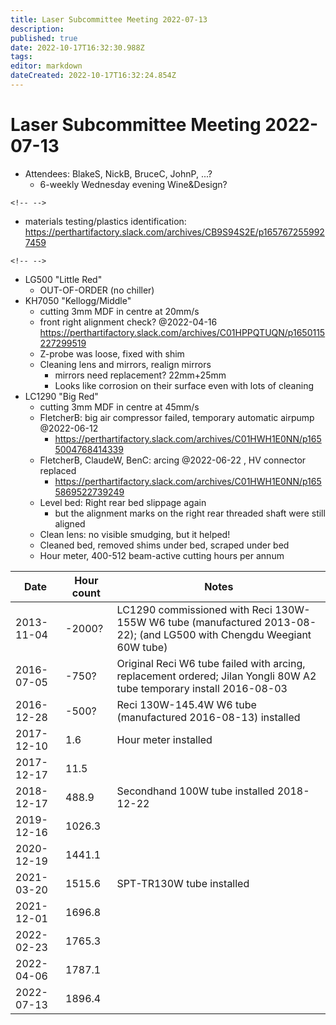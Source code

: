 ```yaml
---
title: Laser Subcommittee Meeting 2022-07-13
description: 
published: true
date: 2022-10-17T16:32:30.988Z
tags: 
editor: markdown
dateCreated: 2022-10-17T16:32:24.854Z
---
```


# Laser Subcommittee Meeting 2022-07-13

-   Attendees: BlakeS, NickB, BruceC, JohnP, ...?
    -   6-weekly Wednesday evening Wine&Design?

```{=html}
<!-- -->
```
-   materials testing/plastics identification: <https://perthartifactory.slack.com/archives/CB9S94S2E/p1657672559927459>

```{=html}
<!-- -->
```
-   LG500 "Little Red"
    -   OUT-OF-ORDER (no chiller)
-   KH7050 "Kellogg/Middle"
    -   cutting 3mm MDF in centre at 20mm/s
    -   front right alignment check? @2022-04-16 <https://perthartifactory.slack.com/archives/C01HPPQTUQN/p1650115227299519>
    -   Z-probe was loose, fixed with shim
    -   Cleaning lens and mirrors, realign mirrors
        -   mirrors need replacement? 22mm+25mm
        -   Looks like corrosion on their surface even with lots of cleaning
-   LC1290 "Big Red"
    -   cutting 3mm MDF in centre at 45mm/s
    -   FletcherB: big air compressor failed, temporary automatic airpump @2022-06-12
        -   <https://perthartifactory.slack.com/archives/C01HWH1E0NN/p1655004768414339>
    -   FletcherB, ClaudeW, BenC: arcing @2022-06-22 , HV connector replaced
        -   <https://perthartifactory.slack.com/archives/C01HWH1E0NN/p1655869522739249>
    -   Level bed: Right rear bed slippage again
        -   but the alignment marks on the right rear threaded shaft were still aligned
    -   Clean lens: no visible smudging, but it helped!
    -   Cleaned bed, removed shims under bed, scraped under bed
    -   Hour meter, 400-512 beam-active cutting hours per annum

| Date       | Hour count | Notes                                                                                                                 |
|------------|------------|-----------------------------------------------------------------------------------------------------------------------|
| 2013-11-04 | -2000?     | LC1290 commissioned with Reci 130W-155W W6 tube (manufactured 2013-08-22); (and LG500 with Chengdu Weegiant 60W tube) |
| 2016-07-05 | -750?      | Original Reci W6 tube failed with arcing, replacement ordered; Jilan Yongli 80W A2 tube temporary install 2016-08-03  |
| 2016-12-28 | -500?      | Reci 130W-145.4W W6 tube (manufactured 2016-08-13) installed                                                          |
| 2017-12-10 | 1.6        | Hour meter installed                                                                                                  |
| 2017-12-17 | 11.5       |                                                                                                                       |
| 2018-12-17 | 488.9      | Secondhand 100W tube installed 2018-12-22                                                                             |
| 2019-12-16 | 1026.3     |                                                                                                                       |
| 2020-12-19 | 1441.1     |                                                                                                                       |
| 2021-03-20 | 1515.6     | SPT-TR130W tube installed                                                                                             |
| 2021-12-01 | 1696.8     |                                                                                                                       |
| 2022-02-23 | 1765.3     |                                                                                                                       |
| 2022-04-06 | 1787.1     |                                                                                                                       |
| 2022-07-13 | 1896.4     |                                                                                                                       |
